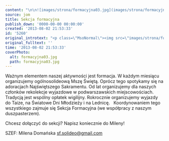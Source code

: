```yaml
---
content: "\n\n![images/strona/formacyjna03.jpg](images/strona/formacyjna03.jpg)\n Ważnym elementem naszej aktywności jest formacja. W każdym miesiącu organizujemy ogólnosolideową Mszę Świętą. Oprócz tego spotykamy się na adoracjach Najświętszego Sakramentu. Od lat organizujemy dla naszych członków rekolekcje wyjazdowe w podwarszawskich miejscowościach. Tradycją jest wspólny opłatek wigilijny. Rokrocznie organizujemy wyjazdy do Taize, na Światowe Dni Młodzieży i na Lednicę. \_\n Koordynowaniem tego wszystkiego zajmuje się Sekcja Formacyjna (we współpracy z naszym duszpasterzem).\n \nChcesz dołączyć do sekcji? Napisz koniecznie do Mileny!\n\r\n\nSZEF: Milena Domańska\nsf.solideo@gmail.com\n"
source: jom
title: Sekcja formacyjna
publish_down: '0000-00-00 00:00:00'
created: '2013-08-02 21:53:33'
id: '5260'
original_introtext: "<p class=\"MsoNormal\"><img src=\"images/strona/formacyjna03.jpg\" border=\"0\" width=\"560\" style=\"display: block; margin-left: auto; margin-right: auto; border-width: 0px; border-color: currentColor; border-style: none;\" /><br /> Ważnym elementem naszej aktywności jest formacja. W każdym miesiącu organizujemy ogólnosolideową Mszę Świętą. Oprócz tego spotykamy się na adoracjach Najświętszego Sakramentu. Od lat organizujemy dla naszych członków rekolekcje wyjazdowe w podwarszawskich miejscowościach. Tradycją jest wspólny opłatek wigilijny. Rokrocznie organizujemy wyjazdy do Taize, na Światowe Dni Młodzieży i na Lednicę. <span style=\"mso-spacerun: yes;\">\_</span><br /> Koordynowaniem tego wszystkiego zajmuje się Sekcja Formacyjna (we współpracy z naszym duszpasterzem).<br /> <br />Chcesz dołączyć do sekcji? Napisz koniecznie do Mileny!</p>\r\n<p class=\"MsoNormal\">SZEF: Milena Domańska<br />sf.solideo@gmail.com</p>"
original_fulltext: ''
time: '2013-08-02 21:53:33'
coverPhoto:
  alt: formacyjna03.jpg
  path: formacyjna03.jpg
---
```

Ważnym elementem naszej aktywności jest formacja. W każdym miesiącu organizujemy ogólnosolideową Mszę Świętą. Oprócz tego spotykamy się na adoracjach Najświętszego Sakramentu. Od lat organizujemy dla naszych członków rekolekcje wyjazdowe w podwarszawskich miejscowościach. Tradycją jest wspólny opłatek wigilijny. Rokrocznie organizujemy wyjazdy do Taize, na Światowe Dni Młodzieży i na Lednicę.  
 Koordynowaniem tego wszystkiego zajmuje się Sekcja Formacyjna (we współpracy z naszym duszpasterzem).
 
Chcesz dołączyć do sekcji? Napisz koniecznie do Mileny!


SZEF: Milena Domańska
sf.solideo@gmail.com


<!--{{json:{"created_date":"2013-08-02 21:53:33","publish_down":"0000-00-00 00:00:00","id":"5260"}}}-->